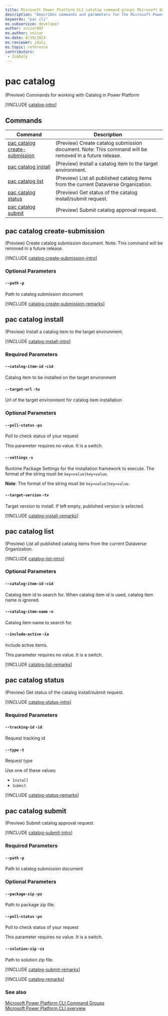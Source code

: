 ```yaml
---
title: Microsoft Power Platform CLI catalog command group| Microsoft Docs
description: "Describes commands and parameters for the Microsoft Power Platform CLI catalog command group."
keywords: "pac cli"
ms.subservice: developer
author: snizar007
ms.author: snizar
ms.date: 4/19/2023
ms.reviewer: jdaly
ms.topic: reference
contributors: 
 - JimDaly
---
```

<!-- 
Do not edit this file. 
This file is generated by a program and any changes will be overwritten when this topic is re-generated.
Use the include files to add additional content to this topic.
-->
# pac catalog

(Preview) Commands for working with Catalog in Power Platform

[!INCLUDE [catalog-intro](includes/catalog-intro.md)]

## Commands

|Command|Description|
|---------|---------|
|[pac catalog create-submission](#pac-catalog-create-submission)|(Preview) Create catalog submission document. Note: This command will be removed in a future release.|
|[pac catalog install](#pac-catalog-install)|(Preview) Install a catalog item to the target environment.|
|[pac catalog list](#pac-catalog-list)|(Preview) List all published catalog items from the current Dataverse Organization.|
|[pac catalog status](#pac-catalog-status)|(Preview) Get status of the catalog install/submit request.|
|[pac catalog submit](#pac-catalog-submit)|(Preview) Submit catalog approval request.|


## pac catalog create-submission

(Preview) Create catalog submission document. Note: This command will be removed in a future release.

[!INCLUDE [catalog-create-submission-intro](includes/catalog-create-submission-intro.md)]


### Optional Parameters

#### `--path` `-p`

Path to catalog submission document

[!INCLUDE [catalog-create-submission-remarks](includes/catalog-create-submission-remarks.md)]

## pac catalog install

(Preview) Install a catalog item to the target environment.

[!INCLUDE [catalog-install-intro](includes/catalog-install-intro.md)]


### Required Parameters

#### `--catalog-item-id` `-cid`

Catalog item to be installed on the target environment

#### `--target-url` `-tu`

Url of the target environment for catalog item installation


### Optional Parameters

#### `--poll-status` `-ps`

Poll to check status of your request

This parameter requires no value. It is a switch.

#### `--settings` `-s`

Runtime Package Settings for the installation framework to execute. The format of the string must be `key=value|key=value`.

**Note**: The format of the string must be `key=value|key=value`.

#### `--target-version` `-tv`

Target version to install. If left empty, published version is selected.

[!INCLUDE [catalog-install-remarks](includes/catalog-install-remarks.md)]

## pac catalog list

(Preview) List all published catalog items from the current Dataverse Organization.

[!INCLUDE [catalog-list-intro](includes/catalog-list-intro.md)]


### Optional Parameters

#### `--catalog-item-id` `-cid`

Catalog item id to search for. When catalog item id is used, catalog item name is ignored.

#### `--catalog-item-name` `-n`

Catalog item name to search for.

#### `--include-active` `-ia`

Include active items.

This parameter requires no value. It is a switch.

[!INCLUDE [catalog-list-remarks](includes/catalog-list-remarks.md)]

## pac catalog status

(Preview) Get status of the catalog install/submit request.

[!INCLUDE [catalog-status-intro](includes/catalog-status-intro.md)]


### Required Parameters

#### `--tracking-id` `-id`

Request tracking id

#### `--type` `-t`

Request type

Use one of these values:

- `Install`
- `Submit`

[!INCLUDE [catalog-status-remarks](includes/catalog-status-remarks.md)]

## pac catalog submit

(Preview) Submit catalog approval request.

[!INCLUDE [catalog-submit-intro](includes/catalog-submit-intro.md)]


### Required Parameters

#### `--path` `-p`

Path to catalog submission document


### Optional Parameters

#### `--package-zip` `-pz`

Path to package zip file.

#### `--poll-status` `-ps`

Poll to check status of your request

This parameter requires no value. It is a switch.

#### `--solution-zip` `-sz`

Path to solution zip file.

[!INCLUDE [catalog-submit-remarks](includes/catalog-submit-remarks.md)]

[!INCLUDE [catalog-remarks](includes/catalog-remarks.md)]

### See also

[Microsoft Power Platform CLI Command Groups](index.md)<br />
[Microsoft Power Platform CLI overview](../introduction.md)